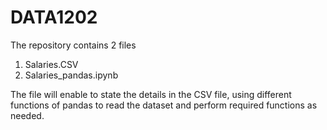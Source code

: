 # DATA1202
The repository contains 2 files
1. Salaries.CSV
2. Salaries_pandas.ipynb

The file will enable to state the details in the CSV file, using different functions  of pandas to read the dataset and perform required functions as needed.
